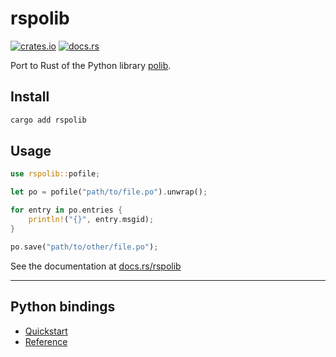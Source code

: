 # rspolib

[![crates.io](https://img.shields.io/crates/v/rspolib?logo=rust)](https://crates.io/crates/rspolib) [![docs.rs](https://img.shields.io/docsrs/rspolib?logo=docs.rs)](https://docs.rs/rspolib)

Port to Rust of the Python library [polib].

## Install

```bash
cargo add rspolib
```

## Usage

```rust
use rspolib::pofile;

let po = pofile("path/to/file.po").unwrap();

for entry in po.entries {
    println!("{}", entry.msgid);
}

po.save("path/to/other/file.po");
```

See the documentation at [docs.rs/rspolib](https://docs.rs/rspolib)

---

## Python bindings

- [Quickstart](https://github.com/mondeja/rspolib/tree/master/python#readme)
- [Reference](https://github.com/mondeja/rspolib/blob/master/python/REFERENCE.md)

[polib]: https://github.com/izimobil/polib
